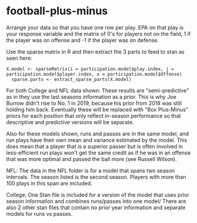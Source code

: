 # football-plus-minus

Arrange your data so that you have one row per play. EPA on that play is your response variable and the matrix of 0's for players not on the field, 1 if the player was on offense and -1 if the player was on defense. 

Use the sparse matrix in R and then extract the 3 parts to feed to stan as seen here: 
```
X.model <- sparseMatrix(i = participation.model$play.index, j = participation.model$player.index, x = participation.model$Offense)
  sparse.parts <- extract_sparse_parts(X.model)
```

For both College and NFL data shown:
These results are "semi-predictive" as in they use the last seasons information as a prior. This is why Joe Burrow didn't rise to No. 1 in 2019, because his prior from 2018 was still holding him back. Eventually these will be replaced with "Box Plus-Minus" priors for each position that only reflect in-season performance so that descriptive and predictive versions will be separate. 

Also for these models shown, runs and passes are in the same model, and run plays have their own mean and variance estimated by the model. This does mean that a player that is a superior passer but is often involved in less-efficient run plays won't get the same credit as if he was in an offense that was more optimal and passed the ball more (see Russell Wilson). 


NFL:
The data in the NFL folder is for a model that spans two season intervals. The season listed is the second season. Players with more than 100 plays in this span are included. 

College:
One Stan file is included for a version of the model that uses prior season information and combines runs/passes into one model/
There are also 2 other stan files that contain no prior year information and separate models for runs vs passes. 
